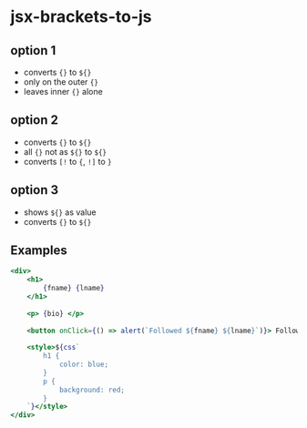 # jsx-brackets-to-js
## option 1
+ converts `{}` to `${}`
+ only on the outer `{}`
+ leaves inner `{}` alone
## option 2
+ converts `{}` to `${}`
+ all `{}` not as `${}` to `${}`
+ converts `[!` to `{`, `!]` to `}`
## option 3
+ shows `${}` as value
+ converts `{}` to `${}`
## Examples
```jsx
<div>
    <h1>
        {fname} {lname}
    </h1>
    
    <p> {bio} </p>
    
    <button onClick={() => alert(`Followed ${fname} ${lname}`)}> Follow {fname} </button>
    
    <style>${css`
        h1 {
            color: blue;
        }
        p {
            background: red;
        }
    `}</style>
</div>
```
